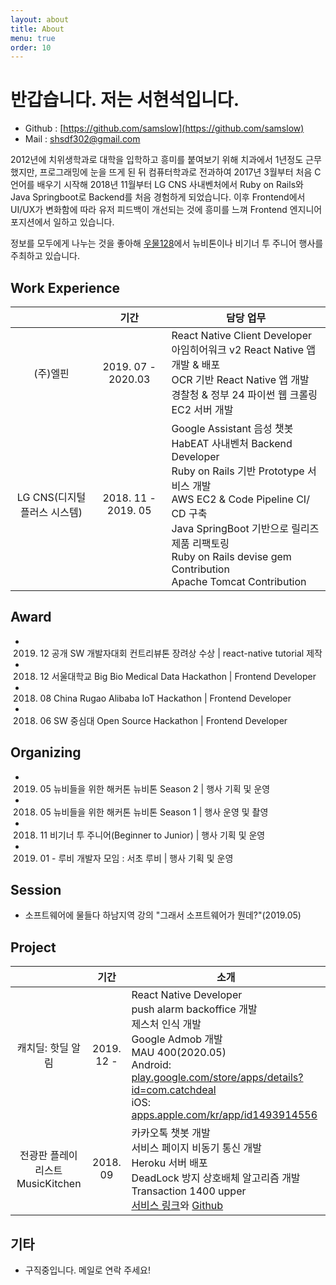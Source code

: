 ```yaml
---
layout: about
title: About
menu: true
order: 10
---
```


# 반갑습니다. 저는 서현석입니다.

- Github : [https://github.com/samslow](https://github.com/samslow)
- Mail : [shsdf302@gmail.com](mailto:shsdf302@gmail.com)

2012년에 치위생학과로 대학을 입학하고 흥미를 붙여보기 위해 치과에서 1년정도 근무했지만, 프로그래밍에 눈을 뜨게 된 뒤 컴퓨터학과로 전과하여 2017년 3월부터 처음 C언어를 배우기 시작해 2018년 11월부터 LG CNS 사내벤처에서 Ruby on Rails와 Java Springboot로 Backend를 처음 경험하게 되었습니다.
이후 Frontend에서 UI/UX가 변화함에 따라 유저 피드백이 개선되는 것에 흥미를 느껴 Frontend 엔지니어 포지션에서 일하고 있습니다.

정보를 모두에게 나누는 것을 좋아해 [우물128](https://www.notion.so/woomool/128-128-f0da263ba6e846d5970babd2abc32504)에서 뉴비톤이나 비기너 투 주니어 행사를 주최하고 있습니다.

## Work Experience

|                              |        기간         | 담당 업무                                                                                                                                                                                                                                                                       |
| :--------------------------: | :-----------------: | ------------------------------------------------------------------------------------------------------------------------------------------------------------------------------------------------------------------------------------------------------------------------------- |
|           (주)엘핀           | 2019. 07 - 2020.03  | React Native Client Developer<br>아임히어워크 v2 React Native 앱 개발 & 배포<br>OCR 기반 React Native 앱 개발<br>경찰청 & 정부 24 파이썬 웹 크롤링 EC2 서버 개발                                                                                                                |
| LG CNS(디지털 플러스 시스템) | 2018. 11 - 2019. 05 | Google Assistant 음성 챗봇 HabEAT 사내벤처 Backend Developer<br>Ruby on Rails 기반 Prototype 서비스 개발<br>AWS EC2 & Code Pipeline CI/ CD 구축 <br> Java SpringBoot 기반으로 릴리즈 제품 리팩토링 <br> Ruby on Rails devise gem Contribution<br>Apache Tomcat Contribution<br> |

## Award

- 2019. 12 공개 SW 개발자대회 컨트리뷰톤 장려상 수상 | react-native tutorial 제작

- 2018. 12 서울대학교 Big Bio Medical Data Hackathon | Frontend Developer

- 2018. 08 China Rugao Alibaba IoT Hackathon | Frontend Developer

- 2018. 06 SW 중심대 Open Source Hackathon | Frontend Developer

## Organizing

- 2019. 05 뉴비들을 위한 해커톤 뉴비톤 Season 2 | 행사 기획 및 운영

- 2018. 05 뉴비들을 위한 해커톤 뉴비톤 Season 1 | 행사 운영 및 촬영

- 2018. 11 비기너 투 주니어(Beginner to Junior) | 행사 기획 및 운영

- 2019. 01 - 루비 개발자 모임 : 서초 루비 | 행사 기획 및 운영

## Session

- 소프트웨어에 물들다 하남지역 강의 "그래서 소프트웨어가 뭔데?"(2019.05)

## Project

|                                  |    기간    | 소개                                                                                                                                                                                                                                                                                                                      |
| :------------------------------: | :--------: | ------------------------------------------------------------------------------------------------------------------------------------------------------------------------------------------------------------------------------------------------------------------------------------------------------------------------- |
|        캐치딜: 핫딜 알림         | 2019. 12 - | React Native Developer<br>push alarm backoffice 개발<br>제스처 인식 개발<br>Google Admob 개발<br>MAU 400(2020.05)<br>Android: [play.google.com/store/apps/details?id=com.catchdeal](play.google.com/store/apps/details?id=com.catchdeal)<br>iOS: [apps.apple.com/kr/app/id1493914556](apps.apple.com/kr/app/id1493914556) |
| 전광판 플레이리스트 MusicKitchen |  2018. 09  | 카카오톡 챗봇 개발<br>서비스 페이지 비동기 통신 개발<br>Heroku 서버 배포<br>DeadLock 방지 상호배체 알고리즘 개발<br>Transaction 1400 upper<br>[서비스 링크](https://rocky-coast-76546.herokuapp.com/)와 [Github](https://github.com/samslow/likelion_musickitchen)                                                        |

## 기타

- 구직중입니다. 메일로 연락 주세요!

